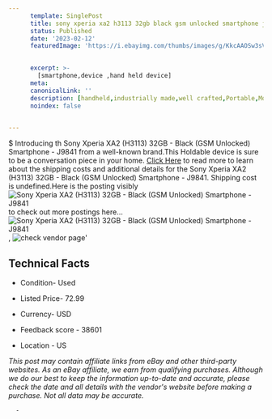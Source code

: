 ```yaml
---
      template: SinglePost
      title: sony xperia xa2 h3113 32gb black gsm unlocked smartphone j9841
      status: Published
      date: '2023-02-12'
      featuredImage: 'https://i.ebayimg.com/thumbs/images/g/KkcAAOSw3sVj4k0x/s-l225.jpg'
       

      excerpt: >-
        [smartphone,device ,hand held device]
      meta:
      canonicalLink: ''
      description: [handheld,industrially made,well crafted,Portable,Mobile,Compact,Convenient,Lightweight,Maneuverable,Man-portable,Miniature,Carriable,Hand-held,Light,Holdable,Transportable,Mobile device,Pocket-sized,On-the-go,Wireless,Cordless,Compact size,Convenient size, smartphone,device ,hand held device]
      noindex: false
      

---
```

$
      Introducing th Sony Xperia XA2 (H3113) 32GB - Black (GSM Unlocked) Smartphone - J9841 from a well-known brand.This Holdable device  is sure to be a conversation piece in your home. [Click Here](https://www.ebay.com/itm/144934551444?hash=item21bec5bf94%3Ag%3AKkcAAOSw3sVj4k0x&mkevt=1&mkcid=1&mkrid=711-53200-19255-0&campid=%253CePNCampaignId%253E&customid=%253CreferenceId%253E&toolid=10049) to read more to learn about the shipping costs and additional details for the Sony Xperia XA2 (H3113) 32GB - Black (GSM Unlocked) Smartphone - J9841. Shipping cost is undefined.Here is the posting visibly ![Sony Xperia XA2 (H3113) 32GB - Black (GSM Unlocked) Smartphone - J9841](https://i.ebayimg.com/thumbs/images/g/KkcAAOSw3sVj4k0x/s-l225.jpg) to check out more postings here... ![Sony Xperia XA2 (H3113) 32GB - Black (GSM Unlocked) Smartphone - J9841](https://i.ebayimg.com/images/g/KkcAAOSw3sVj4k0x/s-l1600.jpg), ![check vendor page](https://origin-galleryplus.ebayimg.com/ws/web/144934551444_2_0_1/225x225.jpg,https://origin-galleryplus.ebayimg.com/ws/web/144934551444_3_0_1/225x225.jpg,https://origin-galleryplus.ebayimg.com/ws/web/144934551444_4_0_1/225x225.jpg,https://origin-galleryplus.ebayimg.com/ws/web/144934551444_5_0_1/225x225.jpg,https://origin-galleryplus.ebayimg.com/ws/web/144934551444_6_0_1/225x225.jpg,https://origin-galleryplus.ebayimg.com/ws/web/144934551444_7_0_1/225x225.jpg,https://origin-galleryplus.ebayimg.com/ws/web/144934551444_8_0_1/225x225.jpg,https://origin-galleryplus.ebayimg.com/ws/web/144934551444_9_0_1/225x225.jpg,https://origin-galleryplus.ebayimg.com/ws/web/144934551444_10_0_1/225x225.jpg)'

      

 ## Technical Facts 



     
      

 - Condition- Used 


      

 - Listed Price- 72.99 


      

 - Currency- USD 


      

 - Feedback score - 38601 


      

 - Location - US 


      
      

 *_This post may contain affiliate links from eBay and other third-party websites. As an eBay affiliate, we earn from qualifying purchases. Although we do our best to keep the information up-to-date and accurate, please check the date and all details with the vendor's website before making a purchase. Not all data may be accurate._*




      -
